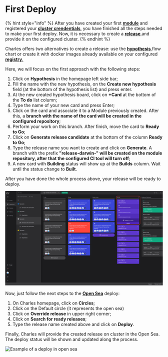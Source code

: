 # First Deploy

{% hint style="info" %}
After you have created your first [**module**](creating-your-first-module/) and registered your [**cluster crendentials**,](defining-a-workspace/deploy-environment.md) you have finished all the steps needed to make your first deploy. Now, it is necessary to create a [**release** ](../reference/releases.md)and provide it on the configured cluster.
{% endhint %}

Charles offers two alternatives to create a release: use the [**hypothesis** ]()flow chart or create it with docker images already available on your configured [**registry**.](defining-a-workspace/docker-registry.md)

Here, we will focus on the first approach with the following steps:

1. Click on **Hypothesis** in the homepage left side bar; 
2. Fill the name with the new hypothesis, on the **Create new hypothesis** field \(at the bottom of the hypothesis list\) and press enter.
3. At the new created hypothesis board, click on **+Card** at the bottom of the **To do** list column;
4. Type the name of your new card and press Enter; 
5. Click on the card and associate it to a Module previously created. After this, a **branch with the name of the card will be created in the configured repository**; 
6. Perform your work on this branch. After finish, move the card to **Ready to Go**; 
7. Click on **Generate release candidate** at the bottom of the column **Ready to Go**;
8. Type the release name you want to create and click on **Generate**. A branch with the prefix **"release-darwin-" will be created on the module repository, after that the configured CI tool will turn off**;
9. A new card with **Building** status will show up at the **Builds** column. Wait until the status change to **Built**. 

After you have done the whole process above, your release will be ready to deploy.

![Example of release created and ready to deploy](../.gitbook/assets/primeiro_deploy-1-%20%282%29%20%282%29.png)

Now, just follow the next steps to the [**Open Sea**](https://docs.charlescd.io/key-concepts) deploy:

1. On Charles homepage, click on **Circles**; 
2. Click on the Default circle \(it represents the open sea\) 
3. Click on **Override release** in upper right corner; 
4. Click on **Search for ready releases**;
5. Type the release name created above and click on **Deploy**.

Finally, Charles will provide the created release on cluster in the Open Sea. The deploy status will be shown and updated along the process.

![Example of a deploy in open sea](../.gitbook/assets/primeiro-deploy%20%281%29%20%281%29%20%282%29.gif)


